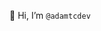👋 Hi, I’m ```@adamtcdev```

<!---
adamtcdev/adamtcdev is a ✨ special ✨ repository because its `README.md` (this file) appears on your GitHub profile.
You can click the Preview link to take a look at your changes.
--->
